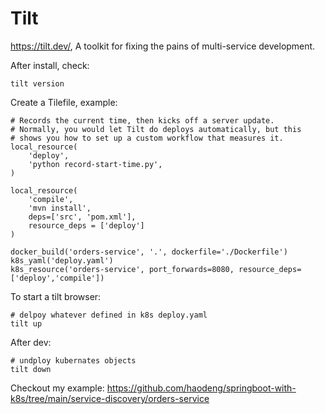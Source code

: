 # Tilt
https://tilt.dev/, A toolkit for fixing the pains of multi-service development.

After install, check:

    tilt version

Create a Tilefile, example:

    # Records the current time, then kicks off a server update.
    # Normally, you would let Tilt do deploys automatically, but this
    # shows you how to set up a custom workflow that measures it.
    local_resource(
        'deploy',
        'python record-start-time.py',
    )

    local_resource(
        'compile',
        'mvn install',
        deps=['src', 'pom.xml'],
        resource_deps = ['deploy']
    )

    docker_build('orders-service', '.', dockerfile='./Dockerfile')
    k8s_yaml('deploy.yaml')
    k8s_resource('orders-service', port_forwards=8080, resource_deps=['deploy','compile'])

To start a tilt browser:

    # delpoy whatever defined in k8s deploy.yaml
    tilt up
    
After dev:

    # undploy kubernates objects
    tilt down
    
    
Checkout my example:  https://github.com/haodeng/springboot-with-k8s/tree/main/service-discovery/orders-service

